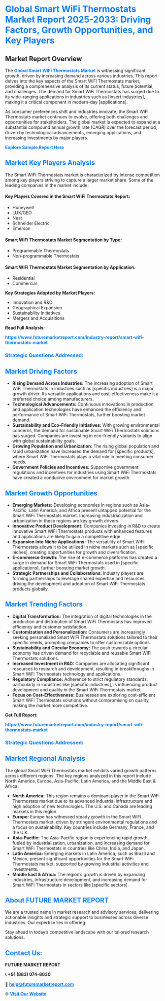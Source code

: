 <h1 style="color: #007BFF;">Global Smart WiFi Thermostats Market Report 2025-2033: Driving Factors, Growth Opportunities, and Key Players</h1>

<section id="overview">
<h2>Market Report Overview</h2>
<p>The <a href="https://www.futuremarketreport.com/industry-report/smart-wifi-thermostats-market" style="color: #007BFF; text-decoration: none;"><strong>Global Smart WiFi Thermostats Market</strong></a> is witnessing significant growth, driven by increasing demand across various industries. This report delves into the key aspects of the Smart WiFi Thermostats market, providing a comprehensive analysis of its current status, future potential, and challenges. The demand for Smart WiFi Thermostats has surged due to its wide-ranging applications in industries such as [insert industries], making it a critical component in modern-day [applications].</p>
<p>As consumer preferences shift and industries innovate, the Smart WiFi Thermostats market continues to evolve, offering both challenges and opportunities for stakeholders. The global market is expected to expand at a substantial compound annual growth rate (CAGR) over the forecast period, driven by technological advancements, emerging applications, and increasing investments by major players.</p>
</section>

<section id="overview">
<p><a href="https://www.futuremarketreport.com/request-sample/reportId=92715" style="color: #007BFF; text-decoration: none;"><strong>Explore Sample Report Here</strong></a></p>
</section>

<section id="key-players">
<h2 style="color: #007BFF;">Market Key Players Analysis</h2>
<p>The Smart WiFi Thermostats market is characterized by intense competition among key players striving to capture a larger market share. Some of the leading companies in the market include:</p>
<h4>Key Players Covered in the Smart WiFi Thermostats Report:</h4>
<ul><li>Honeywell</li><li>LUX/GEO</li><li>Nest</li><li>Schneider Electric</li><li>Emerson</li></ul>
<h4>Smart WiFi Thermostats Market Segmentation by Type:</h4>
<ul><li>Programmable Thermostats</li><li>Non-programmable Thermostats</li></ul>

<h4>Smart WiFi Thermostats Market Segmentation by Application:</h4>
<ul><li>Residential</li><li>Commercial</li></ul>
<p><strong>Key Strategies Adopted by Market Players:</strong></p>
<ul>
<li>Innovation and R&D</li>
<li>Geographical Expansion</li>
<li>Sustainability Initiatives</li>
<li>Mergers and Acquisitions</li>
</ul>
</section>

<section>
<p><strong>Read Full Analysis: </strong></p><a href="https://www.futuremarketreport.com/industry-report/smart-wifi-thermostats-market" style="color: #007BFF; text-decoration: none;"><strong>https://www.futuremarketreport.com/industry-report/smart-wifi-thermostats-market</strong></a>
<h3 style="color: #007BFF;">Strategic Questions Addressed:</h3>
</section>

<section id="driving-factors">
<h2 style="color: #007BFF;">Market Driving Factors</h2>
<ul>
<li><strong>Rising Demand Across Industries:</strong> The increasing adoption of Smart WiFi Thermostats in industries such as [specific industries] is a major growth driver. Its versatile applications and cost-effectiveness make it a preferred choice among manufacturers.</li>
<li><strong>Technological Advancements:</strong> Continuous innovations in production and application technologies have enhanced the efficiency and performance of Smart WiFi Thermostats, further boosting market demand.</li>
<li><strong>Sustainability and Eco-Friendly Initiatives:</strong> With growing environmental concerns, the demand for sustainable Smart WiFi Thermostats solutions has surged. Companies are investing in eco-friendly variants to align with global sustainability goals.</li>
<li><strong>Growing Population and Urbanization:</strong> The rising global population and rapid urbanization have increased the demand for [specific products], where Smart WiFi Thermostats plays a vital role in meeting consumer needs.</li>
<li><strong>Government Policies and Incentives:</strong> Supportive government regulations and incentives for industries using Smart WiFi Thermostats have created a conducive environment for market growth.</li>
</ul>
</section>

<section id="growth-opportunities">
<h2 style="color: #007BFF;">Market Growth Opportunities</h2>
<ul>
<li><strong>Emerging Markets:</strong> Developing economies in regions such as Asia-Pacific, Latin America, and Africa present untapped potential for the Smart WiFi Thermostats market. Increasing industrialization and urbanization in these regions are key growth drivers.</li>
<li><strong>Innovative Product Development:</strong> Companies investing in R&D to create innovative Smart WiFi Thermostats products with enhanced features and applications are likely to gain a competitive edge.</li>
<li><strong>Expansion into Niche Applications:</strong> The versatility of Smart WiFi Thermostats allows it to be utilized in niche markets such as [specific niches], creating opportunities for growth and diversification.</li>
<li><strong>E-commerce Growth:</strong> The rise of e-commerce platforms has created a surge in demand for Smart WiFi Thermostats used in [specific applications], further boosting market growth.</li>
<li><strong>Strategic Partnerships and Collaborations:</strong> Industry players are forming partnerships to leverage shared expertise and resources, driving the development and adoption of Smart WiFi Thermostats products globally.</li>
</ul>
</section>

<section id="trending-factors">
<h2 style="color: #007BFF;">Market Trending Factors</h2>
<ul>
<li><strong>Digital Transformation:</strong> The integration of digital technologies in the production and distribution of Smart WiFi Thermostats has improved efficiency and customer satisfaction.</li>
<li><strong>Customization and Personalization:</strong> Consumers are increasingly seeking personalized Smart WiFi Thermostats solutions tailored to their specific needs, prompting companies to offer customizable options.</li>
<li><strong>Sustainability and Circular Economy:</strong> The push towards a circular economy has driven demand for recyclable and reusable Smart WiFi Thermostats solutions.</li>
<li><strong>Increased Investment in R&D:</strong> Companies are allocating significant resources to research and development, resulting in breakthroughs in Smart WiFi Thermostats technology and applications.</li>
<li><strong>Regulatory Compliance:</strong> Adherence to strict regulatory standards, particularly in industries like [specific industries], is influencing product development and quality in the Smart WiFi Thermostats market.</li>
<li><strong>Focus on Cost-Effectiveness:</strong> Businesses are exploring cost-efficient Smart WiFi Thermostats solutions without compromising on quality, making the market more competitive.</li>
</ul>
</section>

<section>
<p><strong>Get Full Report: </strong></p><a href="https://www.futuremarketreport.com/industry-report/smart-wifi-thermostats-market" style="color: #007BFF; text-decoration: none;"><strong>https://www.futuremarketreport.com/industry-report/smart-wifi-thermostats-market</strong></a>
<h3 style="color: #007BFF;">Strategic Questions Addressed:</h3>
</section>


<section id="regional-analysis">
<h2 style="color: #007BFF;">Market Regional Analysis</h2>
<p>The global Smart WiFi Thermostats market exhibits varied growth patterns across different regions. The key regions analyzed in this report include North America, Europe, Asia-Pacific, Latin America, and the Middle East & Africa:</p>
<ul>
<li><strong>North America:</strong> This region remains a dominant player in the Smart WiFi Thermostats market due to its advanced industrial infrastructure and high adoption of new technologies. The U.S. and Canada are leading markets in this region.</li>
<li><strong>Europe:</strong> Europe has witnessed steady growth in the Smart WiFi Thermostats market, driven by stringent environmental regulations and a focus on sustainability. Key countries include Germany, France, and the U.K.</li>
<li><strong>Asia-Pacific:</strong> The Asia-Pacific region is experiencing rapid growth, fueled by industrialization, urbanization, and increasing demand for Smart WiFi Thermostats in countries like China, India, and Japan.</li>
<li><strong>Latin America:</strong> Emerging markets in Latin America, such as Brazil and Mexico, present significant opportunities for the Smart WiFi Thermostats market, supported by growing industrial activities and investments.</li>
<li><strong>Middle East & Africa:</strong> The region’s growth is driven by expanding industries, infrastructure development, and increasing demand for Smart WiFi Thermostats in sectors like [specific sectors].</li>
</ul>
</section>

<footer>
<h2 style="color: #007BFF;">About FUTURE MARKET REPORT</h2>
<p>We are a trusted name in market research and advisory services, delivering actionable insights and strategic support to businesses across diverse industries. Our expertise lies in offering:</p>

<p>Stay ahead in today’s competitive landscape with our tailored research solutions.</p>

<h2 style="color: #007BFF;">Contact Us:</h2>
<p><strong>FUTURE MARKET REPORT</strong></p>
<p>📞 <strong>+91 (883) 074-8030</strong></p>
<p>📧 <strong><a href="mailto:help@futuremarketreport.com" style="color: #007BFF;">help@futuremarketreport.com</a></strong></p>
<p>🌐 <strong><a href="https://www.futuremarketreport.com/" style="color: #007BFF;">Visit Our Website</a></strong></p>
</footer>